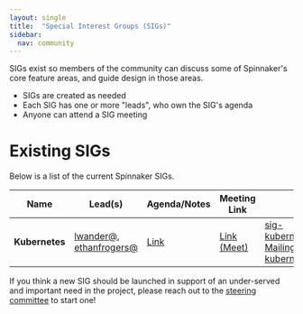 ```yaml
---
layout: single
title:  "Special Interest Groups (SIGs)"
sidebar:
  nav: community
---
```


SIGs exist so members of the community can discuss some of Spinnaker's core
feature areas, and guide design in those areas.

* SIGs are created as needed
* Each SIG has one or more "leads", who own the SIG's agenda
* Anyone can attend a SIG meeting

# Existing SIGs

Below is a list of the current Spinnaker SIGs.

| Name | Lead(s) | Agenda/Notes | Meeting Link | Contact |
|-|-|-|-|-|
| __Kubernetes__ | [lwander@](https://github.com/lwander), [ethanfrogers@](https://github.com/ethanfrogers) | [Link](https://docs.google.com/document/d/1db_yw1uru99Byvin4lQgm7aUZ9xMmvsARtEiiNUrmBo) | [Link (Meet)](https://meet.google.com/oto-qwpw-dgt) | [sig-kubernetes@spinnaker.io Mailing list](https://groups.google.com/a/spinnaker.io/forum/#!forum/sig-kubernetes), [#sig-kubernetes on Slack](https://spinnakerteam.slack.com) |

If you think a new SIG should be launched in support of an under-served and important need in the project, please reach out to the [steering committee](/community/governance/#steering-committee) to start one!
